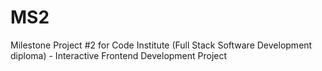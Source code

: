 # MS2
Milestone Project #2 for Code Institute (Full Stack Software Development diploma) - Interactive Frontend Development Project
